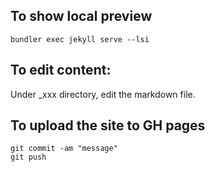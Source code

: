 
## To show local preview 
```
bundler exec jekyll serve --lsi
```
## To edit content: 
Under _xxx directory, edit the markdown file.

## To upload the site to GH pages
```
git commit -am "message"
git push
```
